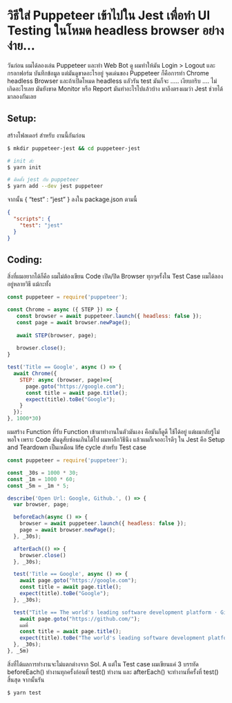 # วิธีใส่ Puppeteer เข้าไปใน Jest เพื่อทำ UI Testing ในโหมด headless browser อย่างง่าย…

วันก่อน ผมได้ลองเล่น Puppeteer และทำ Web Bot ดู ผมทำให้มัน Login > Logout และ กรอกฟอร์ม บันทึกข้อมูล 
แต่มันดูขาดอะไรอยู่ จุดเด่นของ Puppeteer ก็คือการทำ Chrome headless Browser และถ้าเปิดโหมด headless แลัวรัน test 
มันก็จะ ….. เงียบกริบ …. ไม่เกิดอะไรเลย มันยังขาด Monitor หรือ Report มันทำอะไรไปแล้วบ้าง 
มาถึงตรงผมว่า Jest ช่วยได้มาลองกันเลย

## Setup:
สร้างโฟลเดอร์ สำหรับ งานนี้กันก่อน
```sh
$ mkdir puppeteer-jest && cd puppeteer-jest

# init ส่ะ
$ yarn init

# ติดตั้ง jest กับ puppeteer
$ yarn add --dev jest puppeteer
```
จากนั้น { “test” : “jest” } ลงใน package.json ตามนี้
```json
{
  "scripts": {
    "test": "jest"
  }
}
```

## Coding:
สิ่งที่ผมอยากได้ก็คือ ผมไม่ต้องเขียน Code เปิด/ปิด Browser ทุกๆครั้งใน Test Case ผมได้ลองอยู่หลายวิธี แม้กะทั้ง
```js
const puppeteer = require('puppeteer');

const Chrome = async ({ STEP }) => {
   const browser = await puppeteer.launch({ headless: false });    
   const page = await browser.newPage(); 
   
   await STEP(browser, page); 
   
   browser.close();
}

test('Title == Google', async () => {
  await Chrome({
    STEP: async (browser, page)=>{
      page.goto("https://google.com");
      const title = await page.title();
      expect(title).toBe("Google"); 
    }
  });
}, 1000*30)
```

ผมสร้าง Function ที่รับ Function เข้ามาทำงานในตัวมันเอง คือมันก็ดูดี ใช้ได้อยู่ แต่ผมกลับรู้ไม่พอใจ เพราะ Code มันดูสับซ่อนเกินได้ไป 
ผมหาอีกวิธีนึง แล้วผมก็เจออะไรดีๆ ใน Jest คือ Setup and Teardown เป็นเหมือน life cycle สำหรับ Test case

```js
const puppeteer = require('puppeteer');

const _30s = 1000 * 30;
const _1m = 1000 * 60;
const _5m = _1m * 5;

describe('Open Url: Google, Github.', () => {
  var browser, page;

  beforeEach(async () => {
    browser = await puppeteer.launch({ headless: false });
    page = await browser.newPage();
  }, _30s);

  afterEach(() => {
    browser.close()
  }, _30s);

  test('Title == Google', async () => {
    await page.goto("https://google.com");
    const title = await page.title();
    expect(title).toBe("Google");
  }, _30s);

  test("Title == The world's leading software development platform · GitHub", async () => {
    await page.goto("https://github.com/");
    ผลที่
    const title = await page.title();
    expect(title).toBe("The world's leading software development platform · GitHub");
  }, _30s);
}, _5m)
```
สิ่งที่ได้ผลการทำงานจะไม่แตกต่างจาก Sol. A แต่ใน Test case ผมเขียนแค่ 3 บรรทัด 
beforeEach() ทำงานทุกครั้งก่อนที่ test() ทำงาน และ afterEach() จะทำงานที่ครั้งที่ test() สิ้นสุด
จากนั้นรัน
```sh
$ yarn test
```
